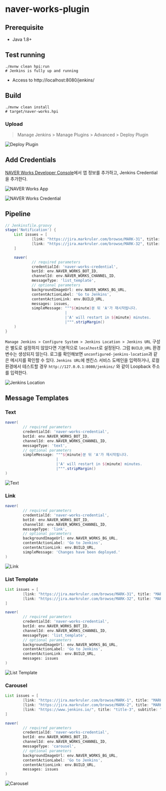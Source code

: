 # naver-works-plugin

## Prerequisite

- Java 1.8+

## Test running

````shell
./mvnw clean hpi:run
# Jenkins is fully up and running
````

- Access to http://localhost:8080/jenkins/

## Build

```shell
./mvnw clean install
# target/naver-works.hpi
```

### Upload

> Manage Jenkins > Manage Plugins > Advanced > Deploy Plugin

![Deploy Plugin](images/deploy-plugin.png)

## Add Credentials

[NAVER Works Developer Console](https://developers.worksmobile.com/kr/console/openapi/v2/app/list/view)에서
앱 정보를 추가하고, Jenkins Credential을 추가한다.

![NAVER Works App](images/naver-works-client-app.png)

![NAVER Works Credential](images/naver-works-credential.png)

## Pipeline

```groovy
// Jenkinsfile.groovy
stage('Notification') {
    List issues = [
            [link: "https://jira.markruler.com/browse/MARK-31", title: "MARK-31", subtitle: "Jira Issue 31"],
            [link: "https://jira.markruler.com/browse/MARK-32", title: "MARK-32", subtitle: "Jira Issue 32"]
    ]

    naver(
            // required parameters
            credentialId: 'naver-works-credential',
            botId: env.NAVER_WORKS_BOT_ID,
            channelId: env.NAVER_WORKS_CHANNEL_ID,
            messageType: 'list_template',
            // optional parameters
            backgroundImageUrl: env.NAVER_WORKS_BG_URL,
            contentActionLabel: 'Go to Jenkins',
            contentActionLink: env.BUILD_URL,
            messages: issues,
            simpleMessage: """${minute}분 뒤 'A'가 재시작됩니다.
                           |
                           |'A' will restart in ${minute} minutes.
                           |""".stripMargin()
    )
}
```

`Manage Jenkins > Configure System > Jenkins Location > Jenkins URL`
구성은 별도로 설정하지 않았다면 기본적으로 `localhost`로 설정된다.
그럼 `BUILD_URL` 환경 변수는 생성되지 않는다.
로그를 확인해보면 `unconfigured-jenkins-location`과 같은 메시지를 확인할 수 있다.
`Jenkins URL`에 젠킨스 서비스 도메인을 입력하거나,
로컬 환경에서 테스트할 경우 `http://127.0.0.1:8080/jenkins/` 와 같이 Loopback 주소를 입력한다.

![Jenkins Location](images/jenkins-location.png)

## Message Templates

### Text

```groovy
naver(
        // required parameters
        credentialId: 'naver-works-credential',
        botId: env.NAVER_WORKS_BOT_ID,
        channelId: env.NAVER_WORKS_CHANNEL_ID,
        messageType: 'text',
        // optional parameters
        simpleMessage: """${minute}분 뒤 'A'가 재시작됩니다.
                       |
                       |'A' will restart in ${minute} minutes.
                       |""".stripMargin()
)
```

![Text](images/text-content.png)

### Link

```groovy
naver(
        // required parameters
        credentialId: 'naver-works-credential',
        botId: env.NAVER_WORKS_BOT_ID,
        channelId: env.NAVER_WORKS_CHANNEL_ID,
        messageType: 'link',
        // optional parameters
        backgroundImageUrl: env.NAVER_WORKS_BG_URL,
        contentActionLabel: 'Go to Jenkins',
        contentActionLink: env.BUILD_URL,
        simpleMessage: 'Changes have been deployed.'
)
```

![Link](images/link-content.png)

### List Template

```groovy
List issues = [
        [link: "https://jira.markruler.com/browse/MARK-31", title: "MARK-31", subtitle: "Jira Issue 31"],
        [link: "https://jira.markruler.com/browse/MARK-32", title: "MARK-32", subtitle: "Jira Issue 32"]
]

naver(
        // required parameters
        credentialId: 'naver-works-credential',
        botId: env.NAVER_WORKS_BOT_ID,
        channelId: env.NAVER_WORKS_CHANNEL_ID,
        messageType: 'list_template',
        // optional parameters
        backgroundImageUrl: env.NAVER_WORKS_BG_URL,
        contentActionLabel: 'Go to Jenkins',
        contentActionLink: env.BUILD_URL,
        messages: issues
)
```

![List Template](images/list-template-content.png)

### Carousel

```groovy
List issues = [
        [link: "https://jira.markruler.com/browse/MARK-1", title: "MARK-1", subtitle: "not null"],
        [link: "https://jira.markruler.com/browse/MARK-2", title: "MARK-2", subtitle: "subtitle2"],
        [link: "https://www.jenkins.io/", title: "title-3", subtitle: "subtitle3"]
]

naver(
        // required parameters
        credentialId: 'naver-works-credential',
        botId: env.NAVER_WORKS_BOT_ID,
        channelId: env.NAVER_WORKS_CHANNEL_ID,
        messageType: 'carousel',
        // optional parameters
        backgroundImageUrl: env.NAVER_WORKS_BG_URL,
        contentActionLabel: 'Go to Jenkins',
        contentActionLink: env.BUILD_URL,
        messages: issues
)
```

![Carousel](images/carousel-content.png)
